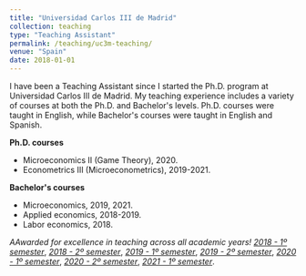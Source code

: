 ```yaml
---
title: "Universidad Carlos III de Madrid"
collection: teaching
type: "Teaching Assistant"
permalink: /teaching/uc3m-teaching/
venue: "Spain"
date: 2018-01-01
---
```



I have been a Teaching Assistant since I started the Ph.D. program at Universidad Carlos III de Madrid. My teaching experience includes a variety of courses at both the Ph.D. and Bachelor's levels. Ph.D. courses were taught in English, while Bachelor's courses were taught in English and Spanish.

**Ph.D. courses**
* Microeconomics II (Game Theory), 2020. 
* Econometrics III (Microeconometrics), 2019-2021.



**Bachelor's courses**
* Microeconomics, 2019, 2021.
* Applied economics, 2018-2019.
* Labor economics, 2018.



*AAwarded for excellence in teaching across all academic years!*
[*2018 - 1º semester*](https://alejandraagustinamartinez.github.io/files/2018_1.pdf),
[*2018 - 2º semester*](https://alejandraagustinamartinez.github.io/files/2018_2.pdf),
[*2019 - 1º semester*](https://alejandraagustinamartinez.github.io/files/2019_1.pdf),
[*2019 - 2º semester*](https://alejandraagustinamartinez.github.io/files/2019_2.pdf), 
[*2020 - 1º semester*](https://alejandraagustinamartinez.github.io/files/2020_1.pdf),
[*2020 - 2º semester*](https://alejandraagustinamartinez.github.io/files/2020_2.pdf), 
[*2021 - 1º semester*](https://alejandraagustinamartinez.github.io/files/2021_1.pdf).

